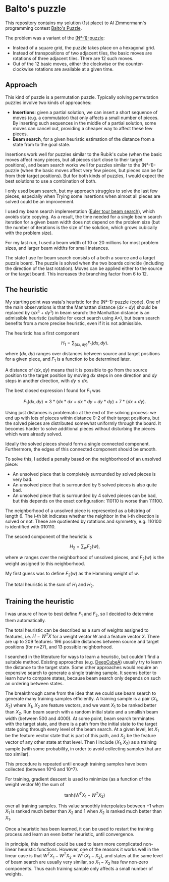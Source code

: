 Balto's puzzle
===

This repository contains my solution (1st place) to Al Zimmermann's programming contest [Balto's Puzzle](http://azspcs.com/Contest/BaltosPuzzle).

The problem was a variant of the [(N²-1)-puzzle](https://en.wikipedia.org/wiki/15_puzzle):

- Instead of a square grid, the puzzle takes place on a hexagonal grid.
- Instead of transpositions of two adjacent tiles, the basic moves are rotations of three adjacent tiles. There are 12 such moves.
- Out of the 12 basic moves, either the clockwise or the counter-clockwise rotations are available at a given time.

Approach
---

This kind of puzzle is a permutation puzzle. 
Typically solving permutation puzzles involve two kinds of approaches:

- **Insertions**: given a partial solution, we can insert a short sequence of moves (e.g. a commutator) that only affects a small number of pieces.
By inserting such sequences in the middle of a partial solution, some moves can cancel out, providing a cheaper way to affect these few pieces.
- **Beam search**, for a given heuristic estimation of the distance from a state from to the goal state.

Insertions work well for puzzles similar to the Rubik's cube (when the basic moves affect many pieces, but all pieces start close to their target positions),
and beam search works well for puzzles similar to the (N²-1)-puzzle (when the basic moves affect very few pieces, but pieces can be far from their target positions).
But for both kinds of puzzles, I would expect the best solutions to use a combination of both.

I only used beam search, but my approach struggles to solve the last few pieces, 
especially when 
Trying some insertions when almost all pieces are solved could be an improvement.

I used my beam search implementation ([Euler tour beam search](https://gitlab.com/rafaelbocquet-cpcontests/euler-tour-beam-search)), which avoids state copying. As a result, the time needed for a single beam search iteration for a given beam width does not depend on the problem size (but the number of iterations is the size of the solution, which grows cubically with the problem size).

For my last run, I used a beam width of 10 or 20 millions for most problem sizes, and larger beam widths for small instances.

The state I use for beam search consists of a both a source and a target puzzle board.
The puzzle is solved when the two boards coincide (including the direction of the last rotation).
Moves can be applied either to the source or the target board.
This increases the branching factor from 6 to 12.

The heuristic
---

My starting point was wata's heuristic for the (N²-1)-puzzle ([code](https://atcoder.jp/contests/ahc011/submissions/32269562)).
One of the main observations is that the Manhattan distance $`(dx+dy)`$ should be replaced by $`(dx²+dy²)`$ in beam search:
the Manhattan distance is an admissible heuristic (suitable for exact search using A*), 
but beam search benefits from a more precise heuristic, even if it is not admissible.

The heuristic has a first component
```math
H_1 = \sum_{(dx,dy)} F_1(dx,dy).
```
where $`(dx,dy)`$ ranges over distances between source and target positions for a given piece,
and $`F_1`$ is a function to be determined later.

A distance of $`(dx,dy)`$ means that it is possible to go from the source position to the target position by moving $`dx`$ steps in one direction and $`dy`$ steps in another direction, with $`dy \le dx`$.

The best closed expression I found for $`F_1`$ was
```math
F_1(dx,dy) = 3 * (dx*dx+dx*dy+dy*dy) + 7 * (dx+dy).
```

Using just distances is problematic at the end of the solving process: we end up with lots of pieces within distance 0-2 of their target positions, but the solved pieces are distributed somewhat uniformly through the board. 
It becomes harder to solve additional pieces without disturbing the pieces which were already solved.

Ideally the solved pieces should form a single connected component.
Furthermore, the edges of this connected component should be smooth.

To solve this, I added a penalty based on the neighborhood of an unsolved piece:

- An unsolved piece that is completely surrounded by solved pieces is very bad.
- An unsolved piece that is surrounded by 5 solved pieces is also quite bad.
- An unsolved piece that is surrounded by 4 solved pieces can be bad, but this depends on the exact configuration: 110110 is worse than 111100.

The neighborhood of a unsolved piece is represented as a bitstring of length 6.
The i-th bit indicates whether the neighbor in the i-th direction is solved or not.
These are quotiented by rotations and symmetry, e.g. 110100 is identified with 010110.

The second component of the heuristic is
```math
H_2 = \sum_{w} F_2(w),
```
where $`w`$ ranges over the neighborhood of unsolved pieces,
and $`F_2(w)`$ is the weight assigned to this neighborhood.

My first guess was to define $`F_2(w)`$ as the Hamming weight of $`w`$.

The total heuristic is the sum of $`H_1`$ and $`H_2`$.

Training the heuristic
---

I was unsure of how to best define $`F_1`$ and $`F_2`$, so I decided to determine them automatically.

The total heuristic can be described as a sum of weights assigned to features, i.e. $`H = W^T X`$ for a weight vector $`W`$ and a feature vector $`X`$.
There are up to 209 features: 196 possible distances between source and target positions (for n=27), and 13 possible neighborhood.

I searched in the literature for ways to learn a heuristic, but couldn't find a suitable method.
Existing approaches (e.g. [DeepCubeA](https://github.com/forestagostinelli/DeepCubeA)) usually try to learn the distance to the target state. 
Some other approaches would require an expensive search to generate a single training sample.
It seems better to learn how to compare states, because beam search only depends on such an ordering between states.

The breakthrough came from the idea that we could use beam search to generate many training samples efficiently.
A training sample is a pair $`(X_1, X_2)`$ 
where $`X_1`$, $`X_2`$ are feature vectors,
and we want $`X_1`$ to be ranked better than $`X_2`$.
Run beam search with a random initial state and a smallish beam width (between 500 and 4000).
At some point, beam search terminates with the target state, and there is a path from the initial state to the target state going through every level of the beam search.
At a given level, let $`X_1`$ be the feature vector state that is part of this path, and $`X_2`$ be the feature vector of any other state at that level.
Then I include $`(X_1, X_2)`$ as a training sample (with some probability, in order to avoid collecting samples that are too similar).

This procedure is repeated until enough training samples have been collected (between 10^6 and 10^7).

For training, gradient descent is used to minimize (as a function of the weight vector $`W`$) the sum of 
```math
\mathsf{tanh}(W^T X_1 - W^T X_2)
```
over all training samples.
This value smoothly interpolates between $`-1`$ when $`X_1`$ is ranked much better than $`X_2`$ and
$`1`$ when $`X_2`$ is ranked much better than $`X_1`$.

Once a heuristic has been learned, it can be used to restart the training process and learn an even better heuristic, until convergence.

In principle, this method could be used to learn more complicated non-linear heuristic functions.
However, one of the reasons it works well in the linear case is that $`W^T X_1 - W^T X_2 = W^T (X_1 - X_2)`$, 
and states at the same level of beam search are usually very similar,
so $`X_1 - X_2`$ has few non-zero components.
Thus each training sample only affects a small number of weights.
